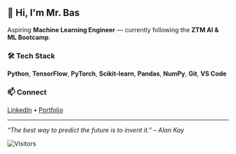 ## 👋 Hi, I'm Mr. Bas

Aspiring **Machine Learning Engineer** — currently following the **ZTM AI & ML Bootcamp**.

### 🛠️ Tech Stack
**Python**, **TensorFlow**, **PyTorch**, **Scikit-learn**, **Pandas**, **NumPy**, **Git**, **VS Code**

### 📫 Connect
[LinkedIn](https://www.linkedin.com/in/basmantel) • [Portfolio](https://mrbasm.github.io) 

---

*“The best way to predict the future is to invent it.” – Alan Kay*

![Visitors](https://visitor-badge.laobi.icu/badge?page_id=MrBasM)

